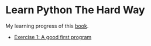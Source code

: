 # Learn Python The Hard Way
My learning progress of this [book](http://learnpythonthehardway.org/book/index.html).

* [Exercise 1: A good first program](ex1)
